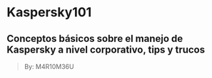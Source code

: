 # Kaspersky101
## Conceptos básicos sobre el manejo de Kaspersky a nivel corporativo, tips y trucos 

> By: M4R10M36U
